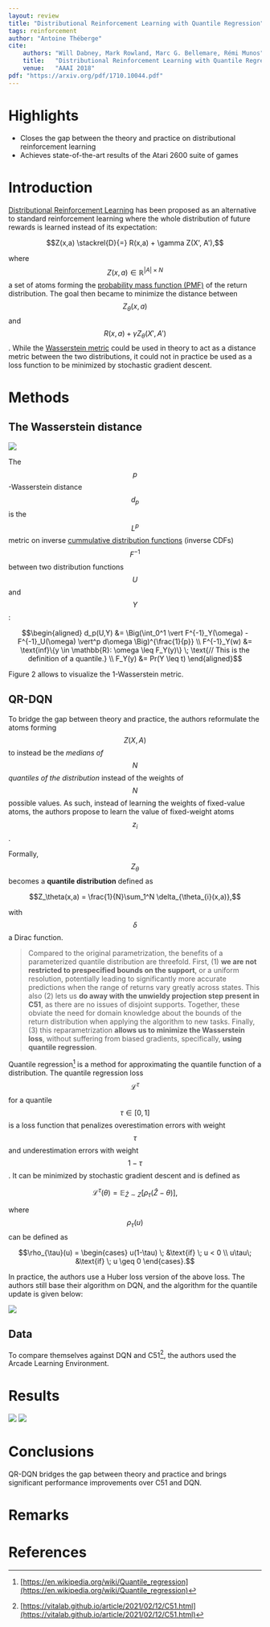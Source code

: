 ```yaml
---
layout: review
title: "Distributional Reinforcement Learning with Quantile Regression"
tags: reinforcement
author: "Antoine Théberge"
cite:
    authors: "Will Dabney, Mark Rowland, Marc G. Bellemare, Rémi Munos"
    title:   "Distributional Reinforcement Learning with Quantile Regression"
    venue:   "AAAI 2018"
pdf: "https://arxiv.org/pdf/1710.10044.pdf"
---
```



# Highlights

- Closes the gap between the theory and practice on distributional reinforcement learning
- Achieves state-of-the-art results of the Atari 2600 suite of games

# Introduction

[Distributional Reinforcement Learning](https://vitalab.github.io/article/2021/02/12/C51.html) has been proposed as an alternative to standard reinforcement learning where the whole distribution of future rewards is learned instead of its expectation:

$$Z(x,a) \stackrel{D}{=} R(x,a) + \gamma Z(X', A'),$$

where $$Z(x,a) \in \mathbb{R}^{\vert A \vert \times N}$$ a set of atoms forming the [probability mass function (PMF)](https://en.wikipedia.org/wiki/Probability_mass_function) of the return distribution. The goal then became to minimize the distance between $$Z_\theta(x,a)$$ and $$R(x,a) + \gamma Z_\theta(X',A')$$. While the [Wasserstein metric](https://en.wikipedia.org/wiki/Wasserstein_metric) could be used in theory to act as a distance metric between the two distributions, it could not in practice be used as a loss function to be minimized by stochastic gradient descent.

# Methods

## The Wasserstein distance

![](/article/images/qr_dqn/fig1.jpeg)

The $$p$$-Wasserstein distance $$d_p$$ is the $$L^p$$ metric on inverse [cummulative distribution functions](https://en.wikipedia.org/wiki/Cumulative_distribution_function) (inverse CDFs) $$F^{-1}$$ between two distribution functions $$U$$ and $$Y$$:


$$\begin{aligned}
d_p(U,Y) &= \Big(\int_0^1 \vert F^{-1}_Y(\omega) - F^{-1}_U(\omega) \vert^p d\omega \Big)^{\frac{1}{p}} \\
F^{-1}_Y(w) &= \text{inf}\{y \in \mathbb{R}: \omega \leq F_Y(y)\} \; \text{// This is the definition of a quantile.} \\ 
F_Y(y) &= Pr(Y \leq t)
\end{aligned}$$


Figure 2 allows to visualize the 1-Wasserstein metric.

## QR-DQN

To bridge the gap between theory and practice, the authors reformulate the atoms forming $$Z(X,A)$$ to instead be the *medians of $$N$$ quantiles of the distribution* instead of the weights of $$N$$ possible values. As such, instead of learning the weights of fixed-value atoms, the authors propose to learn the value of fixed-weight atoms $$z_i$$.

Formally, $$Z_\theta$$ becomes a __quantile distribution__ defined as

$$Z_\theta(x,a) = \frac{1}{N}\sum_1^N \delta_{\theta_{i}(x,a)},$$

with $$\delta$$ a Dirac function.

> Compared to the original parametrization, the benefits of a parameterized quantile distribution are threefold. First, (1) **we are not restricted to prespecified bounds on the support**, or a uniform resolution, potentially leading to significantly more accurate predictions when the range of returns vary greatly across states. This also (2) lets us **do away with the unwieldy projection step present in C51**, as there are no issues of disjoint supports. Together, these obviate the need for domain knowledge about the bounds of the return distribution when applying the algorithm to new tasks. Finally, (3) this reparametrization **allows us to minimize the Wasserstein loss**, without suffering from biased gradients, specifically, **using quantile regression**.

Quantile regression[^1] is a method for approximating the quantile function of a distribution. The quantile regression loss $$\mathcal{L}^\tau$$ for a quantile $$\tau \in [0, 1]$$ is a loss function that penalizes overestimation errors with weight $$\tau$$ and underestimation errors with weight $$1-\tau$$. It can be minimized by stochastic gradient descent and is defined as

$$\mathcal{L}^\tau(\theta) = \mathbb{E}_{\hat{Z} \sim Z}[{\rho_\tau}(\hat{Z} - \theta)],$$

where $$\rho_{\tau}(u)$$ can be defined as

$$\rho_{\tau}(u) = \begin{cases} u(1-\tau) \; &\text{if} \; u < 0 \\
                                 u\tau\; &\text{if} \; u \geq 0 \end{cases}.$$

In practice, the authors use a Huber loss version of the above loss. The authors still base their algorithm on DQN, and the algorithm for the quantile update is given below:

![](/article/images/qr_dqn/alg1.jpeg)

## Data

To compare themselves against DQN and C51[^2], the authors used the Arcade Learning Environment.


# Results

![](/article/images/qr_dqn/fig4.jpeg)
![](/article/images/qr_dqn/tab1.jpeg)

# Conclusions

QR-DQN bridges the gap between theory and practice and brings significant performance improvements over C51 and DQN.

# Remarks


# References

[^1]: [https://en.wikipedia.org/wiki/Quantile_regression](https://en.wikipedia.org/wiki/Quantile_regression)
[^2]: [https://vitalab.github.io/article/2021/02/12/C51.html](https://vitalab.github.io/article/2021/02/12/C51.html)
